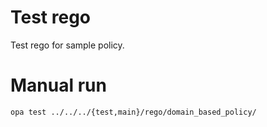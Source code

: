 # Test rego

Test rego for sample policy.

# Manual run

`opa test ../../../{test,main}/rego/domain_based_policy/`